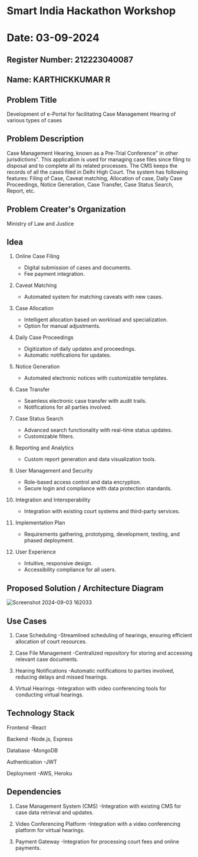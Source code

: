 # Smart India Hackathon Workshop


# Date: 03-09-2024

## Register Number: 212223040087

## Name: KARTHICKKUMAR R

## Problem Title
Development of e-Portal for facilitating Case Management Hearing of various types of cases

## Problem Description
Case Management Hearing, known as a Pre-Trial Conference" in other jurisdictions". This application is used for managing case files since filing to disposal and to complete all its related processes. The CMS keeps the records of all the cases filed in Delhi High Court. The system has following features: Filing of Case, Caveat matching, Allocation of case, Daily Case Proceedings, Notice Generation, Case Transfer, Case Status Search, Report, etc.

## Problem Creater's Organization
Ministry of Law and Justice

## Idea
1. Online Case Filing
   - Digital submission of cases and documents.
   - Fee payment integration.

2. Caveat Matching
   - Automated system for matching caveats with new cases.

3. Case Allocation
   - Intelligent allocation based on workload and specialization.
   - Option for manual adjustments.

4. Daily Case Proceedings
   - Digitization of daily updates and proceedings.
   - Automatic notifications for updates.

5. Notice Generation
   - Automated electronic notices with customizable templates.

6. Case Transfer
   - Seamless electronic case transfer with audit trails.
   - Notifications for all parties involved.

7. Case Status Search
   - Advanced search functionality with real-time status updates.
   - Customizable filters.

8. Reporting and Analytics
   - Custom report generation and data visualization tools.

9. User Management and Security
   - Role-based access control and data encryption.
   - Secure login and compliance with data protection standards.

10. Integration and Interoperability
    - Integration with existing court systems and third-party services.

11. Implementation Plan
    - Requirements gathering, prototyping, development, testing, and phased deployment.

12. User Experience
    - Intuitive, responsive design.
    - Accessibility compliance for all users.



## Proposed Solution / Architecture Diagram

![Screenshot 2024-09-03 162033](https://github.com/user-attachments/assets/ab437d97-476f-40f9-b834-51e5d7bb2bae)

## Use Cases
1. Case Scheduling
   -Streamlined scheduling of hearings, ensuring efficient allocation of court resources.
     
2. Case File Management
   -Centralized repository for storing and accessing relevant case documents.
     
3. Hearing Notifications
   -Automatic notifications to parties involved, reducing delays and missed hearings.
     
4. Virtual Hearings
   -Integration with video conferencing tools for conducting virtual hearings. 
     
## Technology Stack
Frontend        -React

Backend         -Node.js, Express

Database        -MongoDB

Authentication  -JWT

Deployment      -AWS, Heroku

## Dependencies
1. Case Management System (CMS)
   -Integration with existing CMS for case data retrieval and updates.
            
2. Video Conferencing Platform
   -Integration with a video conferencing platform for virtual hearings.
            
3. Payment Gateway
   -Integration for processing court fees and online payments.

